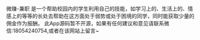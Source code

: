 微赚-兼职
是一个帮助校园内的学生利用自己的技能，如学习上的、生活上的、情感上的等等的长处去帮助在这方面处于弱势或处于困境的同学，同时能获取少量的佣金作为报酬。
此App源码暂不开源，如果有任何建议和意见请联系微信:18054240754,或者在该网站上留言~
